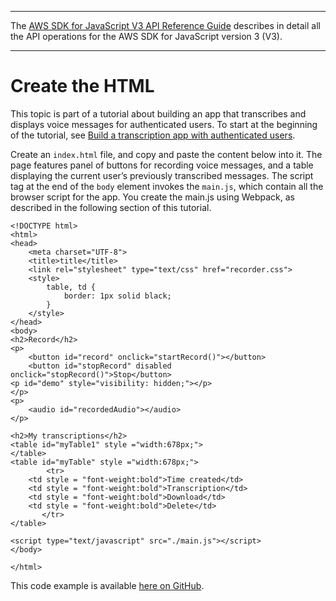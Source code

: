--------

 The [AWS SDK for JavaScript V3 API Reference Guide](https://docs.aws.amazon.com/AWSJavaScriptSDK/v3/latest/index.html) describes in detail all the API operations for the AWS SDK for JavaScript version 3 \(V3\)\. 

--------

# Create the HTML<a name="transcribe-app-create-html"></a>

This topic is part of a tutorial about building an app that transcribes and displays voice messages for authenticated users\. To start at the beginning of the tutorial, see [Build a transcription app with authenticated users](transcribe-app.md)\. 

Create an `index.html` file, and copy and paste the content below into it\. The page features panel of buttons for recording voice messages, and a table displaying the current user’s previously transcribed messages\. The script tag at the end of the `body` element invokes the `main.js`, which contain all the browser script for the app\. You create the main\.js using Webpack, as described in the following section of this tutorial\.

```
<!DOCTYPE html>
<html>
<head>
    <meta charset="UTF-8">
    <title>title</title>
    <link rel="stylesheet" type="text/css" href="recorder.css">
    <style>
        table, td {
            border: 1px solid black;
        }
    </style>
</head>
<body>
<h2>Record</h2>
<p>
    <button id="record" onclick="startRecord()"></button>
    <button id="stopRecord" disabled onclick="stopRecord()">Stop</button>
<p id="demo" style="visibility: hidden;"></p>
</p>
<p>
    <audio id="recordedAudio"></audio>
</p>

<h2>My transcriptions</h2>
<table id="myTable1" style ="width:678px;">
</table>
<table id="myTable" style ="width:678px;">
        <tr>
    <td style = "font-weight:bold">Time created</td>
    <td style = "font-weight:bold">Transcription</td>
    <td style = "font-weight:bold">Download</td>
    <td style = "font-weight:bold">Delete</td>
       </tr>
</table>

<script type="text/javascript" src="./main.js"></script>
</body>

</html>
```

This code example is available [here on GitHub](https://github.com/awsdocs/aws-doc-sdk-examples/blob/main/javascriptv3/example_code/cross-services/transcription-app/src/index.js)\.
